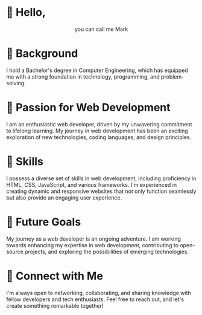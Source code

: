 <h1>👋 Hello,</h1><p align="center"> you can call me Mark</p>
<h1> 👀 Background</h1> <p> I hold a Bachelor's degree in Computer Engineering, which has equipped me with a strong foundation in technology, programming, and problem-solving.</p>
<h1>🌱 Passion for Web Development</h1><p> I am an enthusiastic web developer, driven by my unwavering commitment to lifelong learning. My journey in web development has been an exciting exploration of new technologies, coding languages, and design principles.</p>
<h1>🔧 Skills </h1> <p> I possess a diverse set of skills in web development, including proficiency in HTML, CSS, JavaScript, and various frameworks. I'm experienced in creating dynamic and responsive websites that not only function seamlessly but also provide an engaging user experience.</p>
<h1>🚀 Future Goals</h1><p> My journey as a web developer is an ongoing adventure. I am working towards enhancing my expertise in web development, contributing to open-source projects, and exploring the possibilities of emerging technologies.
</p>
<h1>🤝 Connect with Me</h1><p> I'm always open to networking, collaborating, and sharing knowledge with fellow developers and tech enthusiasts. Feel free to reach out, and let's create something remarkable together!
</p>
